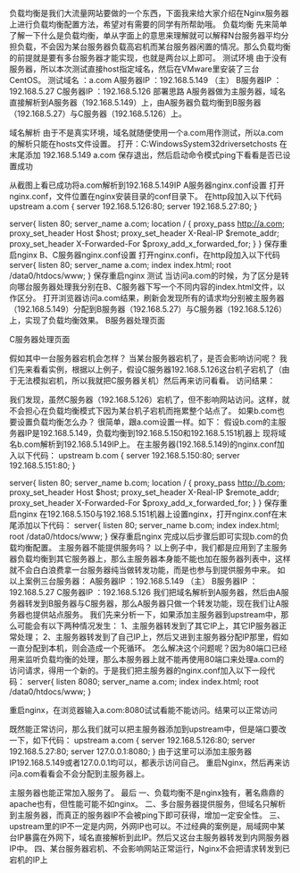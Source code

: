 负载均衡是我们大流量网站要做的一个东西，下面我来给大家介绍在Nginx服务器上进行负载均衡配置方法，希望对有需要的同学有所帮助哦。
负载均衡
先来简单了解一下什么是负载均衡，单从字面上的意思来理解就可以解释N台服务器平均分担负载，不会因为某台服务器负载高宕机而某台服务器闲置的情况。那么负载均衡的前提就是要有多台服务器才能实现，也就是两台以上即可。
测试环境
由于没有服务器，所以本次测试直接host指定域名，然后在VMware里安装了三台CentOS。
测试域名  ：a.com
A服务器IP ：192.168.5.149 （主）
B服务器IP ：192.168.5.27
C服务器IP ：192.168.5.126
部署思路
A服务器做为主服务器，域名直接解析到A服务器（192.168.5.149）上，由A服务器负载均衡到B服务器（192.168.5.27）与C服务器（192.168.5.126）上。

域名解析
由于不是真实环境，域名就随便使用一个a.com用作测试，所以a.com的解析只能在hosts文件设置。
打开：C:WindowsSystem32driversetchosts
在末尾添加
192.168.5.149    a.com
保存退出，然后启动命令模式ping下看看是否已设置成功
 
从截图上看已成功将a.com解析到192.168.5.149IP
A服务器nginx.conf设置
打开nginx.conf，文件位置在nginx安装目录的conf目录下。
在http段加入以下代码
upstream a.com { 
      server  192.168.5.126:80; 
      server  192.168.5.27:80; 
} 
  
server{ 
    listen 80; 
    server_name a.com; 
    location / { 
        proxy_pass         http://a.com; 
        proxy_set_header   Host             $host; 
        proxy_set_header   X-Real-IP        $remote_addr; 
        proxy_set_header   X-Forwarded-For  $proxy_add_x_forwarded_for; 
    } 
}
保存重启nginx
B、C服务器nginx.conf设置
打开nginx.confi，在http段加入以下代码
server{ 
    listen 80; 
    server_name a.com; 
    index index.html; 
    root /data0/htdocs/www; 
}
保存重启nginx
测试
当访问a.com的时候，为了区分是转向哪台服务器处理我分别在B、C服务器下写一个不同内容的index.html文件，以作区分。
打开浏览器访问a.com结果，刷新会发现所有的请求均分别被主服务器（192.168.5.149）分配到B服务器（192.168.5.27）与C服务器（192.168.5.126）上，实现了负载均衡效果。
B服务器处理页面
 
C服务器处理页面
 
假如其中一台服务器宕机会怎样？
当某台服务器宕机了，是否会影响访问呢？
我们先来看看实例，根据以上例子，假设C服务器192.168.5.126这台机子宕机了（由于无法模拟宕机，所以我就把C服务器关机）然后再来访问看看。
访问结果：
 
我们发现，虽然C服务器（192.168.5.126）宕机了，但不影响网站访问。这样，就不会担心在负载均衡模式下因为某台机子宕机而拖累整个站点了。
如果b.com也要设置负载均衡怎么办？
很简单，跟a.com设置一样。如下：
假设b.com的主服务器IP是192.168.5.149，负载均衡到192.168.5.150和192.168.5.151机器上
现将域名b.com解析到192.168.5.149IP上。
在主服务器(192.168.5.149)的nginx.conf加入以下代码：
upstream b.com { 
      server  192.168.5.150:80; 
      server  192.168.5.151:80; 
} 
  
server{ 
    listen 80; 
    server_name b.com; 
    location / { 
        proxy_pass         http://b.com; 
        proxy_set_header   Host             $host; 
        proxy_set_header   X-Real-IP        $remote_addr; 
        proxy_set_header   X-Forwarded-For  $proxy_add_x_forwarded_for; 
    } 
}
保存重启nginx
在192.168.5.150与192.168.5.151机器上设置nginx，打开nginx.conf在末尾添加以下代码：
server{ 
    listen 80; 
    server_name b.com; 
    index index.html; 
    root /data0/htdocs/www; 
}
保存重启nginx
完成以后步骤后即可实现b.com的负载均衡配置。
主服务器不能提供服务吗？
以上例子中，我们都是应用到了主服务器负载均衡到其它服务器上，那么主服务器本身能不能也加在服务器列表中，这样就不会白白浪费拿一台服务器纯当做转发功能，而是也参与到提供服务中来。
如以上案例三台服务器：
A服务器IP ：192.168.5.149 （主）
B服务器IP ：192.168.5.27
C服务器IP ：192.168.5.126
我们把域名解析到A服务器，然后由A服务器转发到B服务器与C服务器，那么A服务器只做一个转发功能，现在我们让A服务器也提供站点服务。
我们先来分析一下，如果添加主服务器到upstream中，那么可能会有以下两种情况发生：
1、主服务器转发到了其它IP上，其它IP服务器正常处理；
2、主服务器转发到了自己IP上，然后又进到主服务器分配IP那里，假如一直分配到本机，则会造成一个死循环。
怎么解决这个问题呢？因为80端口已经用来监听负载均衡的处理，那么本服务器上就不能再使用80端口来处理a.com的访问请求，得用一个新的。于是我们把主服务器的nginx.conf加入以下一段代码：
server{ 
    listen 8080; 
    server_name a.com; 
    index index.html; 
    root /data0/htdocs/www; 
}
 
重启nginx，在浏览器输入a.com:8080试试看能不能访问。结果可以正常访问
 
既然能正常访问，那么我们就可以把主服务器添加到upstream中，但是端口要改一下，如下代码：
upstream a.com { 
      server  192.168.5.126:80; 
      server  192.168.5.27:80; 
      server  127.0.0.1:8080; 
}
由于这里可以添加主服务器IP192.168.5.149或者127.0.0.1均可以，都表示访问自己。
重启Nginx，然后再来访问a.com看看会不会分配到主服务器上。
 
 
主服务器也能正常加入服务了。
最后
一、负载均衡不是nginx独有，著名鼎鼎的apache也有，但性能可能不如nginx。
二、多台服务器提供服务，但域名只解析到主服务器，而真正的服务器IP不会被ping下即可获得，增加一定安全性。
三、upstream里的IP不一定是内网，外网IP也可以。不过经典的案例是，局域网中某台IP暴露在外网下，域名直接解析到此IP。然后又这台主服务器转发到内网服务器IP中。
四、某台服务器宕机、不会影响网站正常运行，Nginx不会把请求转发到已宕机的IP上
